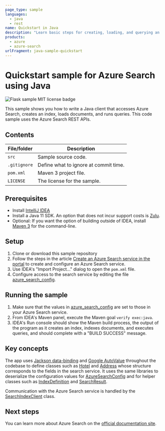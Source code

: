 ```yaml
---
page_type: sample
languages:
  - java
  - rest
name: Quickstart in Java
description: "Learn basic steps for creating, loading, and querying an Azure Search index in a Java console application."
products:
  - azure
  - azure-search
urlFragment: java-sample-quickstart
---
```

# Quickstart sample for Azure Search using Java

![Flask sample MIT license badge](https://img.shields.io/badge/license-MIT-green.svg)

This sample shows you how to write a Java client that accesses Azure Search, creates an index, loads documents, and runs queries. This code sample uses the Azure Search REST APIs. 

## Contents

| File/folder | Description |
|-------------|-------------|
| `src`       | Sample source code. |
| `.gitignore` | Define what to ignore at commit time. |
| `pom.xml` | Maven 3 project file. |
| `LICENSE`   | The license for the sample. |

## Prerequisites

- Install [IntelliJ IDEA](https://www.jetbrains.com/idea/)
- Install a Java 11 SDK. An option that does not incur support costs is [Zulu](https://docs.microsoft.com/java/azure/jdk/?view=azure-java-stable).
- Optional: If you want the option of building outside of IDEA, install [Maven 3](https://maven.apache.org/download.cgi) for the command-line.

## Setup

1. Clone or download this sample repository
1. Follow the steps in the article [Create an Azure Search service in the portal](https://docs.microsoft.com/azure/search/search-create-service-portal) to create and configure an Azure Search service.
1. Use IDEA's "Import Project..." dialog to open the `pom.xml` file.
1. Configure access to the search service by editing the file [azure_search_config](src/main/resources/azure_search_config). 

## Running the sample

1. Make sure that the values in [azure_search_config](src/main/resources/azure_search_config) are set to those in your Azure Search service.
1. From IDEA's Maven panel, execute the Maven goal `verify exec:java`.
1. IDEA's Run console should show the Maven build process, the output of the program as it creates an index, indexes documents, and executes queries, and should complete with a "BUILD SUCCESS" message.

## Key concepts

The app uses [Jackson data-binding](https://github.com/FasterXML/jackson-databind) and [Google AutoValue](https://github.com/google/auto/tree/master/value) throughout the codebase to define classes such as [Hotel](src/main/java/com/microsoft/demos/azure/search/samples/demo/AzureSearchConfig.java) and [Address](src/main/java/com/microsoft/demos/azure/search/samples/demo/Address.java) whose structure corresponds to the fields in the search service. It uses the same libraries to deserialize the configuration values for [AzureSearchConfig](src/main/java/com/microsoft/demos/azure/search/samples/demo/AzureSearchConfig.java) and for helper classes such as [IndexDefinition](src/main/java/com/microsoft/demos/azure/search/samples/index/IndexDefinition.java) and [SearchResult](src/main/java/com/microsoft/demos/azure/search/samples/results/SearchResult.java).

Communication with the Azure Search service is handled by the [SearchIndexClient](src/main/java/com/microsoft/demos/azure/search/samples/client/SearchIndexClient.java) class. 
    
## Next steps

You can learn more about Azure Search on the [official documentation site](https://docs.microsoft.com/azure/search).